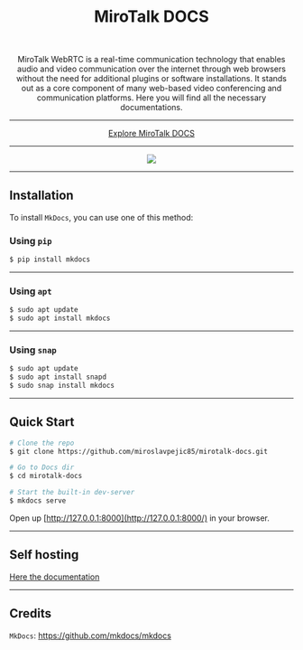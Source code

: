 <h1 align="center">MiroTalk DOCS</h1>

<br />

<p align="center">MiroTalk WebRTC is a real-time communication technology that enables audio and video communication over the internet through web browsers without the need for additional plugins or software installations. It stands out as a core component of many web-based video conferencing and communication platforms. Here you will find all the necessary documentations.</p>

<hr />

<p align="center">
    <a href="https://docs.mirotalk.com">Explore MiroTalk DOCS</a>
</p>

<hr />

<p align="center">
    <a href="https://docs.mirotalk.com"><img src="mirotalk.gif"></a>
</p>

<hr />

## Installation

To install `MkDocs`, you can use one of this method:

### Using `pip`

```bash
$ pip install mkdocs
```

---

### Using `apt`

```bash
$ sudo apt update
$ sudo apt install mkdocs
```

---

### Using `snap`

```bash
$ sudo apt update
$ sudo apt install snapd
$ sudo snap install mkdocs
```

---

## Quick Start

```bash
# Clone the repo
$ git clone https://github.com/miroslavpejic85/mirotalk-docs.git

# Go to Docs dir
$ cd mirotalk-docs

# Start the built-in dev-server
$ mkdocs serve
```

Open up [http://127.0.0.1:8000](http://127.0.0.1:8000/) in your browser.

---

## Self hosting

[Here the documentation](./docs/docs/self-hosting.md)

---

## Credits

`MkDocs`: <https://github.com/mkdocs/mkdocs>
